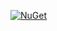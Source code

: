 [![NuGet](https://img.shields.io/nuget/v/Borg.Hash.Client.svg)](https://www.nuget.org/packages/Borg.Hash.Client/)

